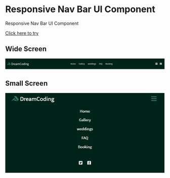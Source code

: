 #  Responsive Nav Bar UI Component
Responsive Nav Bar UI Component

[Click here to try](https://hanjinhui638.github.io/nav_bar2/blob/master/index.html)

## Wide Screen
![wide](https://github.com/hanjinhui638/nav_bar2/blob/master/images/wide.PNG)

## Small Screen
![small](https://github.com/hanjinhui638/nav_bar2/blob/master/images/small.PNG)
 
